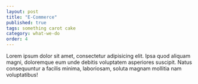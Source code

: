 ```yaml
---
layout: post
title: "E-Commerce"
published: true
tags: something carot cake
category: what-we-do
order: 4
---
```


Lorem ipsum dolor sit amet, consectetur adipisicing elit. Ipsa quod aliquam magni, doloremque eum unde debitis voluptatem asperiores suscipit. Natus consequuntur a facilis minima, laboriosam, soluta magnam mollitia nam voluptatibus!
